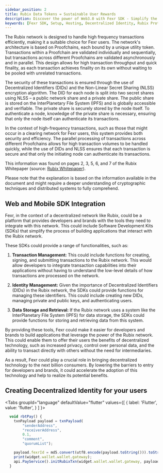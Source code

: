 ```yaml
---
sidebar_position: 2
title: Rubix Data Tokens = Sustainable User Rewards
description: Discover the power of Web3.0 with Fexr SDK - Simplify the process of decentralized identity creation, Club interactions, and enable fast, secure and efficient cross-chain transactions on the Rubix protocol.
keywords: [Fexr SDK, Setup, Hosting, Decentralized Identity, Rubix Protocol, Cross-chain Transactions, Blockchain Integration, Club Interactions, Secure Transactions, Decentralized Hosting, Web3.0 Integration]
---
```


The Rubix network is designed to handle high frequency transactions efficiently, making it a suitable choice for Fexr users. The network's architecture is based on Proofchains, each bound by a unique utility token. Transactions within a Proofchain are validated individually and sequentially, but transactions across different Proofchains are validated asynchronously and in parallel. This design allows for high transaction throughput and quick finality, as each transaction achieves finality on its own without waiting to be pooled with unrelated transactions.

The security of these transactions is ensured through the use of Decentralized Identifiers (DIDs) and the Non-Linear Secret Sharing (NLSS) encryption algorithm. The DID for each node is split into two secret shares using NLSS – a public network share and a private share. The public share is stored on the InterPlanetary File System (IPFS) and is globally accessible and verifiable. The private share is securely stored by the node itself. To authenticate a node, knowledge of the private share is necessary, ensuring that only the node itself can authenticate its transactions.

In the context of high-frequency transactions, such as those that might occur in a clearing network for Fexr users, this system provides both security and efficiency. The parallel processing of transactions across different Proofchains allows for high transaction volumes to be handled quickly, while the use of DIDs and NLSS ensures that each transaction is secure and that only the initiating node can authenticate its transactions.

This information was found on pages 2, 3, 5, 6, and 7 of the Rubix Whitepaper (source: [Rubix Whitepaper](https://github.com/rubixchain/rubixnetwork/blob/master/RubiX_WhitePaper%20R1.8.pdf)).

Please note that the explanation is based on the information available in the document and might require a deeper understanding of cryptographic techniques and distributed systems to fully comprehend.

## Web and Mobile SDK Integration

Fexr, in the context of a decentralized network like Rubix, could be a platform that provides developers and brands with the tools they need to integrate with this network. This could include Software Development Kits (SDKs) that simplify the process of building applications that interact with the Rubix network.

These SDKs could provide a range of functionalities, such as:

1. **Transaction Management:** This could include functions for creating, signing, and submitting transactions to the Rubix network. This would allow developers to integrate transaction capabilities into their applications without having to understand the low-level details of how transactions are processed on the network.

2. **Identity Management:** Given the importance of Decentralized Identifiers (DIDs) in the Rubix network, the SDKs could provide functions for managing these identifiers. This could include creating new DIDs, managing private and public keys, and authenticating users.

3. **Data Storage and Retrieval:** If the Rubix network uses a system like the InterPlanetary File System (IPFS) for data storage, the SDKs could provide functions for storing and retrieving data from this system.

By providing these tools, Fexr could make it easier for developers and brands to build applications that leverage the power of the Rubix network. This could enable them to offer their users the benefits of decentralized technology, such as increased privacy, control over personal data, and the ability to transact directly with others without the need for intermediaries.

As a result, Fexr could play a crucial role in bringing decentralized technology to the next billion consumers. By lowering the barriers to entry for developers and brands, it could accelerate the adoption of this technology and help to realize its potential benefits.

## Creating Decentralized Identity for your users

<Tabs
  groupId="language"
  defaultValue="flutter"
  values={[
    { label: 'Flutter', value: 'flutter', }
  ]
}>
<TabItem value="flutter">

```js
  void rbtPay() {
    txnPayload payload = txnPayload(
        "senderAddress",
        "receiverAddress",
        0.1,
        "comment",
        "quorumList");

    payload.fexrId = md5.convert(utf8.encode(payload.toString())).toString();
    print(widget.wallet.wallet.gateway);
    api.PayService().initRubixTxn(widget.wallet.wallet.gateway, payload);
  }
```

</TabItem>
</Tabs>